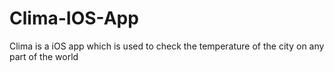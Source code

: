 # Clima-IOS-App
Clima is a  iOS app which is used to check the temperature of the city on any part of the world
